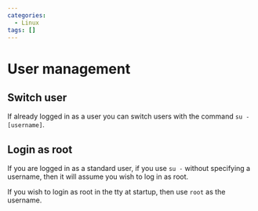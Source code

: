 ```yaml
---
categories:
  - Linux
tags: []
---
```


# User management

## Switch user

If already logged in as a user you can switch users with the command `su - [username]`.

## Login as root

If you are logged in as a standard user, if you use `su -` without specifying a username, then it will assume you wish to log in as root.

If you wish to login as root in the tty at startup, then use `root` as the username.
